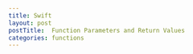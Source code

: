 ```yaml
---
title: Swift
layout: post
postTitle:  Function Parameters and Return Values
categories: functions
---
```

